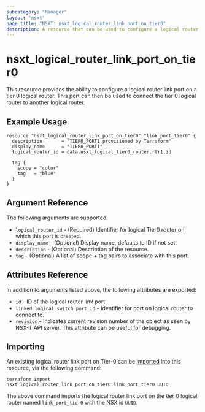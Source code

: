 ```yaml
---
subcategory: "Manager"
layout: "nsxt"
page_title: "NSXT: nsxt_logical_router_link_port_on_tier0"
description: A resource that can be used to configure a logical router link port on Tier-0 router on NSX.
---
```


# nsxt_logical_router_link_port_on_tier0

This resource provides the ability to configure a logical router link port on a tier 0 logical router. This port can then be used to connect the tier 0 logical router to another logical router.

## Example Usage

```hcl
resource "nsxt_logical_router_link_port_on_tier0" "link_port_tier0" {
  description       = "TIER0_PORT1 provisioned by Terraform"
  display_name      = "TIER0_PORT1"
  logical_router_id = data.nsxt_logical_tier0_router.rtr1.id

  tag {
    scope = "color"
    tag   = "blue"
  }
}
```

## Argument Reference

The following arguments are supported:

* `logical_router_id` - (Required) Identifier for logical Tier0 router on which this port is created.
* `display_name` - (Optional) Display name, defaults to ID if not set.
* `description` - (Optional) Description of the resource.
* `tag` - (Optional) A list of scope + tag pairs to associate with this port.

## Attributes Reference

In addition to arguments listed above, the following attributes are exported:

* `id` - ID of the logical router link port.
* `linked_logical_switch_port_id` - Identifier for port on logical router to connect to.
* `revision` - Indicates current revision number of the object as seen by NSX-T API server. This attribute can be useful for debugging.

## Importing

An existing logical router link port on Tier-0 can be [imported][docs-import] into this resource, via the following command:

[docs-import]: https://www.terraform.io/cli/import

```
terraform import nsxt_logical_router_link_port_on_tier0.link_port_tier0 UUID
```

The above command imports the logical router link port on the tier 0 logical router named `link_port_tier0` with the NSX id `UUID`.
